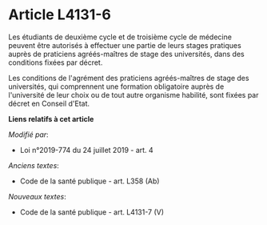 # Article L4131-6

Les étudiants de deuxième cycle et de troisième cycle de médecine peuvent être autorisés à effectuer une partie de leurs
stages pratiques auprès de praticiens agréés-maîtres de stage des universités, dans des conditions fixées par décret.

Les conditions de l'agrément des praticiens agréés-maîtres de stage des universités, qui comprennent une formation
obligatoire auprès de l'université de leur choix ou de tout autre organisme habilité, sont fixées par décret en Conseil
d'Etat.

**Liens relatifs à cet article**

_Modifié par_:

  - Loi n°2019-774 du 24 juillet 2019 - art. 4

_Anciens textes_:

  - Code de la santé publique - art. L358 (Ab)

_Nouveaux textes_:

  - Code de la santé publique - art. L4131-7 (V)
